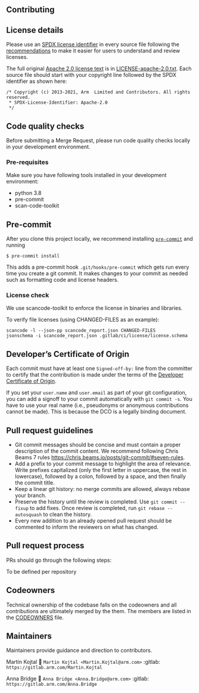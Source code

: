 ## Contributing

## License details

Please use an [SPDX license identifier](http://spdx.org/licenses/) in every source file following the [recommendations](https://spdx.dev/spdx-specification-21-web-version/#h.twlc0ztnng3b) to make it easier for users to understand and review licenses.

The full original [Apache 2.0 license text](http://www.apache.org/licenses/LICENSE-2.0) is in [LICENSE-apache-2.0.txt](LICENSE-apache-2.0.txt). Each source file should start with your copyright line followed by the SPDX identifier as shown here:

```
/* Copyright (c) 2013-2021, Arm  Limited and Contributors. All rights reserved.
 * SPDX-License-Identifier: Apache-2.0
 */
```

## Code quality checks
Before submitting a Merge Request, please run code quality checks locally in your development environment.

### Pre-requisites
Make sure you have following tools installed in your development environment:
* python 3.8
* pre-commit
* scan-code-toolkit

## Pre-commit

After you clone this project locally, we recommend installing [`pre-commit`](https://pre-commit.com/) and running

```
$ pre-commit install
```

This adds a pre-commit hook `.git/hooks/pre-commit` which gets run every time you create a git commit. It makes changes to your commit as needed such as formatting code and license headers.

### License check

We use scancode-toolkit to enforce the license in binaries and libraries.

To verify file licenses (using CHANGED-FILES as an example):
```
scancode -l --json-pp scancode_report.json CHANGED-FILES
jsonschema -i scancode_report.json .gitlab/ci/license/license.schema
```

## Developer’s Certificate of Origin

Each commit must have at least one `Signed-off-by:` line from the committer to certify that the contribution is made under the terms of the [Developer Certificate of Origin](./DCO.txt).

If you set your `user.name` and `user.email` as part of your git configuration, you can add a signoff to your commit automatically with `git commit -s`. You have to use your real name (i.e., pseudonyms or anonymous contributions cannot be made). This is because the DCO is a legally binding document.

## Pull request guidelines

- Git commit messages should be concise and must contain a proper description of the commit content. We recommend following Chris Beams 7 rules https://chris.beams.io/posts/git-commit/#seven-rules.
- Add a prefix to your commit message to highlight the area of relevance. Write prefixes capitalized (only the first letter in uppercase, the rest in lowercase), followed by a colon, followed by a space, and then finally the commit title.
- Keep a linear git history: no merge commits are allowed, always rebase your branch.
- Preserve the history until the review is completed. Use `git commit --fixup` to add fixes. Once review is completed, run `git rebase --autosquash` to clean the history.
- Every new addition to an already opened pull request should be commented to inform the reviewers on what has changed.

## Pull request process

PRs should go through the following steps:

To be defined per repository

## Codeowners

Technical ownership of the codebase falls on the codeowners and all contributions are ultimately merged by the them. The members are listed in the [CODEOWNERS](CODEOWNERS) file.

## Maintainers

Maintainers provide guidance and direction to contributors.

Martin Kojtal
    :email: `Martin Kojtal <Martin.Kojtal@arm.com>`
    :gitlab: `https://gitlab.arm.com/Martin.Kojtal`

Anna Bridge
    :email: `Anna Bridge <Anna.Bridge@arm.com>`
    :gitlab: `https://gitlab.arm.com/Anna.Bridge`
